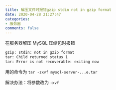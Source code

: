 ```yaml
---
title: 解压文件时报错gzip stdin not in gzip format
date: 2020-04-28 21:27:47
categories:
- 服务器
comments: false
---
```


在服务器解压 MySQL 压缩包时报错

```bash
gzip: stdin: not in gzip format
tar: Child returned status 1
tar: Error is not recoverable: exiting now
```

用的命令为 `tar -zxvf mysql-server-...e.tar`

解决办法：将参数改为 `-xvf`


